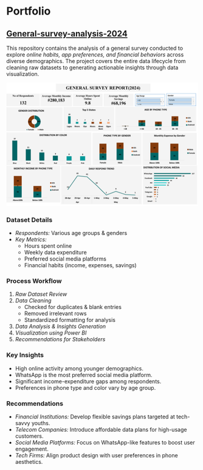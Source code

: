 # Portfolio


## [General-survey-analysis-2024](https://github.com/Lawal-Fatimah/General-survey-analysis-2024)
This repository contains the analysis of a general survey conducted to explore *online habits, app preferences, and financial behaviors* across diverse demographics. The project covers the entire data lifecycle from cleaning raw datasets to generating actionable insights through data visualization.


![](Screenshot%202025-08-03%20181150.png)

  ### Dataset Details
- *Respondents:* Various age groups & genders
- *Key Metrics:*
  - Hours spent online
  - Weekly data expenditure
  - Preferred social media platforms
  - Financial habits (income, expenses, savings)


###  Process Workflow
1. *Raw Dataset Review*
2. *Data Cleaning*
   - Checked for duplicates & blank entries
   - Removed irrelevant rows
   - Standardized formatting for analysis
3. *Data Analysis & Insights Generation*
4. *Visualization using Power BI*
5. *Recommendations for Stakeholders*


###  Key Insights
- High online activity among younger demographics.
- WhatsApp is the most preferred social media platform.
- Significant income-expenditure gaps among respondents.
- Preferences in phone type and color vary by age group.


###  Recommendations
- *Financial Institutions:* Develop flexible savings plans targeted at tech-savvy youths.
- *Telecom Companies:* Introduce affordable data plans for high-usage customers.
- *Social Media Platforms:* Focus on WhatsApp-like features to boost user engagement.
- *Tech Firms:* Align product design with user preferences in phone aesthetics.
